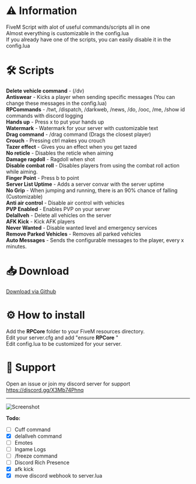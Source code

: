 # :warning: Information
FiveM Script with alot of useful commands/scripts all in one\
Almost everything is customizable in the config.lua\
If you already have one of the scripts, you can easily disable it in the config.lua

# :hammer_and_wrench: Scripts
**Delete vehicle command** - (/dv)\
**Antiswear** - Kicks a player when sending specific messages (You can change these messages in the config.lua)\
**RPCommands** - /twt, /dispatch, /darkweb, /news, /do, /ooc, /me, /show id commands with discord logging\
**Hands up** - Press x to put your hands up\
**Watermark** - Watermark for your server with customizable text\
**Drag command** - /drag command (Drags the closest player)\
**Crouch** - Pressing ctrl makes you crouch\
**Tazer effect** - Gives you an effect when you get tazed\
**No reticle** - Disables the reticle when aiming\
**Damage ragdoll** - Ragdoll when shot\
**Disable combat roll** - Disables players from using the combat roll action while aiming.\
**Finger Point** - Press b to point\
**Server List Uptime** - Adds a server convar with the server uptime\
**No Grip** - When jumping and running, there is an 90% chance of falling (Customizable)\
**Anti air control** - Disable air control with vehicles\
**PVP Enabled** - Enables PVP on your server\
**Delallveh** - Delete all vehicles on the server\
**AFK Kick** - Kick AFK players\
**Never Wanted** - Disable wanted level and emergency services\
**Remove Parked Vehicles** - Removes all parked vehicles\
**Auto Messages** - Sends the configurable messages to the player, every x minutes.

# :inbox_tray: Download
[Download via Github](https://github.com/Swqppingg/RPCore)


# :gear:  How to install
Add the **RPCore** folder to your FiveM resources directory.\
Edit your server.cfg and add "ensure **RPCore** "\
Edit config.lua to be customized for your server.



# :wrench: Support
Open an issue or join my discord server for support
https://discord.gg/X3Mb74Phnq

---------------------------------------------------

![Screenshot](https://i.imgur.com/GU3LSL2.png)



**Todo:**
- [ ] Cuff command
- [x] delallveh command
- [ ] Emotes
- [ ] Ingame Logs
- [ ] /freeze command
- [ ] Discord Rich Presence
- [x] afk kick
- [x] move discord webhook to server.lua
